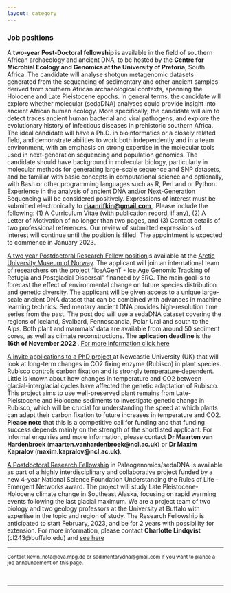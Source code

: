 ```yaml
---
layout: category
---
```


<div class="intro">
<h3 class="section-title underline">Job positions</h3>

<p> A <b> two-year Post-Doctoral fellowship </b> is available in the field of southern African archaeology and ancient DNA, to be hosted by the <b>Centre for Microbial Ecology and Genomics at the University of Pretoria</b>, South Africa. The candidate will analyse shotgun metagenomic datasets generated from the sequencing of sedimentary and other ancient samples derived from southern African archaeological contexts, spanning the Holocene and Late Pleistocene epochs. In general terms, the candidate will explore whether molecular (sedaDNA) analyses could provide insight into ancient African human ecology. More specifically, the candidate will aim to detect traces ancient human bacterial and viral pathogens, and explore the evolutionary history of infectious diseases in prehistoric southern Africa. The ideal candidate will have a Ph.D. in bioinformatics or a closely related field, and demonstrate abilities to work both independently and in a team environment, with an emphasis on strong expertise in the molecular tools used in next-generation sequencing and population genomics. The candidate should have background in molecular biology, particularly in molecular methods for generating large-scale sequence and SNP datasets, and be familiar with basic concepts in computational science and optionally, with Bash or other programming languages such as R, Perl and or Python. Experience in the analysis of ancient DNA and/or Next-Generation Sequencing will be considered positively. Expressions of interest must be submitted electronically to <b><u> riaanrifkin@gmail.com </u></b>. Please include the following: (1) A Curriculum Vitae (with publication record, if any), (2) A Letter of Motivation of no longer than two pages, and (3) Contact details of two professional references. Our review of submitted expressions of interest will continue until the position is filled. The appointment is expected to commence in January 2023. </p>  
  
<p><a href="https://stilling.forskning.no/job-ads-postdoc-troms-og-finnmark/postdoctoral-fellow-in-modeling-using-ancient-sedimentary-dna-data/2097481" target="_blank"><u>A two year Postdoctoral Research Fellow position</u></a>is available at the <a href="https://en.uit.no/startsida" target="_blank"><u>Arctic University Museum of Norway</u></a>. The applicant will join an international team of researchers on the project “IceAGenT - Ice Age Genomic Tracking of Refugia and Postglacial Dispersal” financed by ERC. The main goal is to forecast the effect of environmental change on future species distribution and genetic diversity. The applicant will be given access to a unique large-scale ancient DNA dataset that can be combined with advances in machine learning technics. Sedimentary ancient DNA provides high-resolution time series from the past. The post doc will use a sedaDNA dataset covering the regions of Iceland, Svalbard, Fennoscandia, Polar Ural and south to the Alps. Both plant and mammals’ data are available from around 50 sediment cores, as well as climate reconstructions. The <b> aplication deadline </b>is the <b>16th of November 2022 </b>. <a href="https://stilling.forskning.no/job-ads-postdoc-troms-og-finnmark/postdoctoral-fellow-in-modeling-using-ancient-sedimentary-dna-data/2097481" target="_blank"><u> For more information click here </u></a></p>  

<p><a href="https://iapetus2.ac.uk/studentships/time-travelling-with-ancient-dna-revealing-past-adaptations-of-plants-to-changes-in-atmospheric-temperature-and-co2-levels-2/" target="_blank"><u> A invite applications to a PhD project </u></a> at Newcastle University (UK) that will look at long-term changes in CO2 fixing enzyme (Rubisco) in plant species. Rubisco controls carbon fixation and is strongly temperature-dependent. Little is known about how changes in temperature and CO2 between glacial-interglacial cycles have affected the genetic adaptation of Rubisco. This project aims to use well-preserved plant remains from Late-Pleistocene and Holocene sediments to investigate genetic change in Rubisco, which will be crucial for understanding the speed at which plants can adapt their carbon fixation to future increases in temperature and CO2. <b> Please note</b> that this is a competitive call for funding and that funding success depends mainly on the strength of the shortlisted applicant. For informal enquiries and more information, please contact <b> Dr Maarten van Hardenbroek</b> (<b>maarten.vanhardenbroek@ncl.ac.uk</b>) or <b>Dr Maxim Kapralov </b>(<b>maxim.kapralov@ncl.ac.uk)</b>.</p>
  
<p><a href="https://evol.mcmaster.ca/~brian/evoldir/PostDocs/UBuffalo.Paleogenomics_sedaDNA" target="_blank"><u> A Postdoctoral Research Fellowship</u></a> in Paleogenomics/sedaDNA is available as part of a highly interdisciplinary and collaborative project funded by a new 4-year National Science Foundation Understanding the Rules of Life - Emergent Networks award. The project will study Late Pleistocene-Holocene climate change in Southeast Alaska, focusing on rapid warming events following the last glacial maximum. We are a project team of two biology and two geology professors at the University at Buffalo with expertise in the topic and region of study. The Research Fellowship is anticipated to start February, 2023, and be for 2 years with possibility for extension. For more information, please contact <b>Charlotte Lindqvist</b> (cl243@buffalo.edu) and <a href="https://evol.mcmaster.ca/~brian/evoldir/PostDocs/UBuffalo.Paleogenomics_sedaDNA" target="_blank"><u> see here </u></a>
</p>  
  
<hr />
<p><small>Contact kevin_nota@eva.mpg.de or sedimentarydna@gmail.com if you want to plance a job announcement on this page.</small></p>

<br>

<hr>
